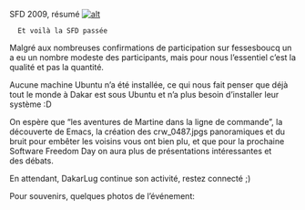 
 SFD 2009, résumé
[![alt](https://raw.github.com/Dakarlug/site-datas/master/datas/sfd.jpeg "")](https://raw.github.com/Dakarlug/site-datas/master/datas/pdf)
    
      Et voilà la SFD passée

Malgré aux nombreuses confirmations de participation sur fessesboucq un a eu un nombre modeste des participants, mais pour nous l’essentiel c’est la qualité et pas la quantité.

Aucune machine Ubuntu n’a été installée, ce qui nous fait penser que déjà tout le monde à Dakar est sous Ubuntu et n’a plus besoin d’installer leur système :D

On espère que “les aventures de Martine dans la ligne de commande”, la découverte de Emacs, la création des crw_0487.jpgs panoramiques et du bruit pour embêter les voisins vous ont bien plu, et que pour la prochaine Software Freedom Day on aura plus de présentations intéressantes et des débats.

En attendant, DakarLug continue son activité, restez connecté ;)

Pour souvenirs, quelques photos de l’événement: 


			
				
			
			

			
				
			
			
				
			
			
				
			
			
				
			
			
				
			
			
				
			
			
				
			
			
				
			
			
				
			
			
				
			
			
				
			
			
				
			
			
				
			
			
				
			
			
				
			
			
				
			
			
				
			
			
				
			
			
				
			
			
				
			
			
				
			
			
				
			
			

    
    
    



    



    



    



    



    



 
    
     